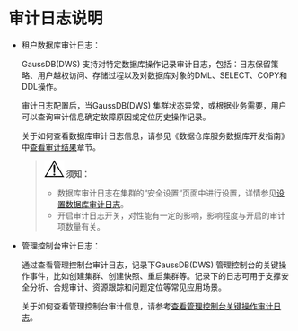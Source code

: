 # 审计日志说明<a name="ZH-CN_TOPIC_0000001135044416"></a>

-   租户数据库审计日志：

    GaussDB\(DWS\) 支持对特定数据库操作记录审计日志，包括：日志保留策略、用户越权访问、存储过程以及对数据库对象的DML、SELECT、COPY和DDL操作。

    审计日志配置后，当GaussDB\(DWS\) 集群状态异常，或根据业务需要，用户可以查询审计信息确定故障原因或定位历史操作记录。

    关于如何查看数据库审计日志信息，请参见《数据仓库服务数据库开发指南》中[查看审计结果](https://support.huaweicloud.com/devg-dws/dws_04_0073.html)章节。

    >![](public_sys-resources/icon-notice.gif) **须知：** 
    >-   数据库审计日志在集群的“安全设置“页面中进行设置，详情参见[设置数据库审计日志](设置数据库审计日志.md)。
    >-   开启审计日志开关，对性能有一定的影响，影响程度与开启的审计项数量有关。

-   管理控制台审计日志：

    通过查看管理控制台审计日志，记录下GaussDB\(DWS\) 管理控制台的关键操作事件，比如创建集群、创建快照、重启集群等。记录下的日志可用于支撑安全分析、合规审计、资源跟踪和问题定位等常见应用场景。

    关于如何查看管理控制台审计信息，请参考[查看管理控制台关键操作审计日志](https://support.huaweicloud.com/mgtg-dws/dws_01_0118.html)。


